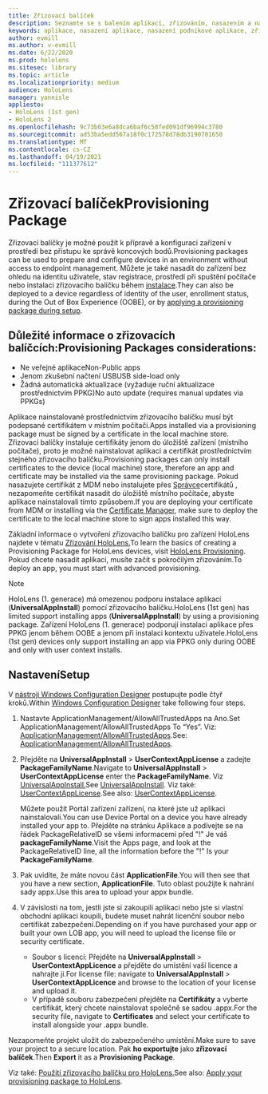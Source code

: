 ```yaml
---
title: Zřizovací balíček
description: Seznamte se s balením aplikací, zřizováním, nasazením a nasazením podnikových aplikací pro zařízení HoloLens.
keywords: aplikace, nasazení aplikace, nasazení podnikové aplikace, zřizování
author: evmill
ms.author: v-evmill
ms.date: 6/22/2020
ms.prod: hololens
ms.sitesec: library
ms.topic: article
ms.localizationpriority: medium
audience: HoloLens
manager: yannisle
appliesto:
- HoloLens (1st gen)
- HoloLens 2
ms.openlocfilehash: 9c73b03e6a8dca6baf6c58fed091df96994c3780
ms.sourcegitcommit: ad53ba5edd567a18f0c172578d78db3190701650
ms.translationtype: MT
ms.contentlocale: cs-CZ
ms.lasthandoff: 04/19/2021
ms.locfileid: "111377612"
---
```

# <a name="provisioning-package"></a><span data-ttu-id="b1b3f-104">Zřizovací balíček</span><span class="sxs-lookup"><span data-stu-id="b1b3f-104">Provisioning Package</span></span>

<span data-ttu-id="b1b3f-105">Zřizovací balíčky je možné použít k přípravě a konfiguraci zařízení v prostředí bez přístupu ke správě koncových bodů.</span><span class="sxs-lookup"><span data-stu-id="b1b3f-105">Provisioning packages can be used to prepare and configure devices in an environment without access to endpoint management.</span></span> <span data-ttu-id="b1b3f-106">Můžete je také nasadit do zařízení bez ohledu na identitu uživatele, stav registrace, prostředí při spuštění počítače nebo instalaci zřizovacího balíčku během [instalace](https://docs.microsoft.com/hololens/hololens-provisioning##apply-a-provisioning-package-to-hololens-during-setup).</span><span class="sxs-lookup"><span data-stu-id="b1b3f-106">They can also be deployed to a device regardless of identity of the user, enrollment status, during the Out of Box Experience (OOBE), or by [applying a provisioning package during setup](https://docs.microsoft.com/hololens/hololens-provisioning##apply-a-provisioning-package-to-hololens-during-setup).</span></span>

## <a name="provisioning-packages-considerations"></a><span data-ttu-id="b1b3f-107">Důležité informace o zřizovacích balíčcích:</span><span class="sxs-lookup"><span data-stu-id="b1b3f-107">Provisioning Packages considerations:</span></span>

* <span data-ttu-id="b1b3f-108">Ne veřejné aplikace</span><span class="sxs-lookup"><span data-stu-id="b1b3f-108">Non-Public apps</span></span>
* <span data-ttu-id="b1b3f-109">Jenom zkušební načtení USB</span><span class="sxs-lookup"><span data-stu-id="b1b3f-109">USB side-load only</span></span>
* <span data-ttu-id="b1b3f-110">Žádná automatická aktualizace (vyžaduje ruční aktualizace prostřednictvím PPKG)</span><span class="sxs-lookup"><span data-stu-id="b1b3f-110">No auto update (requires manual updates via PPKGs)</span></span>

<span data-ttu-id="b1b3f-111">Aplikace nainstalované prostřednictvím zřizovacího balíčku musí být podepsané certifikátem v místním počítači.</span><span class="sxs-lookup"><span data-stu-id="b1b3f-111">Apps installed via a provisioning package must be signed by a certificate in the local machine store.</span></span> <span data-ttu-id="b1b3f-112">Zřizovací balíčky instaluje certifikáty jenom do úložiště zařízení (místního počítače), proto je možné nainstalovat aplikaci a certifikát prostřednictvím stejného zřizovacího balíčku.</span><span class="sxs-lookup"><span data-stu-id="b1b3f-112">Provisioning packages can only install certificates to the device (local machine) store, therefore an app and certificate may be installed via the same provisioning package.</span></span> <span data-ttu-id="b1b3f-113">Pokud nasazujete certifikát z MDM nebo instalujete přes [Správce](certificate-manager.md)certifikátů , nezapomeňte certifikát nasadit do úložiště místního počítače, abyste aplikace nainstalovali tímto způsobem.</span><span class="sxs-lookup"><span data-stu-id="b1b3f-113">If you are deploying your certificate from MDM or installing via the [Certificate Manager](certificate-manager.md), make sure to deploy the certificate to the local machine store to sign apps installed this way.</span></span>

<span data-ttu-id="b1b3f-114">Základní informace o vytvoření zřizovacího balíčku pro zařízení HoloLens najdete v tématu [Zřizování HoloLens.](https://docs.microsoft.com/hololens/hololens-provisioning)</span><span class="sxs-lookup"><span data-stu-id="b1b3f-114">To learn the basics of creating a Provisioning Package for HoloLens devices, visit [HoloLens Provisioning](https://docs.microsoft.com/hololens/hololens-provisioning).</span></span> <span data-ttu-id="b1b3f-115">Pokud chcete nasadit aplikaci, musíte začít s pokročilým zřizováním.</span><span class="sxs-lookup"><span data-stu-id="b1b3f-115">To deploy an app, you must start with advanced provisioning.</span></span>

> [!NOTE]
> <span data-ttu-id="b1b3f-116">HoloLens (1. generace) má omezenou podporu instalace aplikací (**UniversalAppInstall**) pomocí zřizovacího balíčku.</span><span class="sxs-lookup"><span data-stu-id="b1b3f-116">HoloLens (1st gen) has limited support installing apps (**UniversalAppInstall**) by using a provisioning package.</span></span> <span data-ttu-id="b1b3f-117">Zařízení HoloLens (1. generace) podporují instalaci aplikace přes PPKG jenom během OOBE a jenom při instalaci kontextu uživatele.</span><span class="sxs-lookup"><span data-stu-id="b1b3f-117">HoloLens (1st gen) devices only support installing an app via PPKG only during OOBE and only with user context installs.</span></span>

## <a name="setup"></a><span data-ttu-id="b1b3f-118">Nastavení</span><span class="sxs-lookup"><span data-stu-id="b1b3f-118">Setup</span></span>

<span data-ttu-id="b1b3f-119">V [nástroji Windows Configuration Designer](https://www.microsoft.com/store/productId/9NBLGGH4TX22) postupujte podle čtyř kroků.</span><span class="sxs-lookup"><span data-stu-id="b1b3f-119">Within [Windows Configuration Designer](https://www.microsoft.com/store/productId/9NBLGGH4TX22) take following four steps.</span></span>

1. <span data-ttu-id="b1b3f-120">Nastavte ApplicationManagement/AllowAllTrustedApps na Ano.</span><span class="sxs-lookup"><span data-stu-id="b1b3f-120">Set ApplicationManagement/AllowAllTrustedApps To “Yes”.</span></span> <span data-ttu-id="b1b3f-121">Viz: [ApplicationManagement/AllowAllTrustedApps](https://docs.microsoft.com/windows/client-management/mdm/policy-csp-applicationmanagement#applicationmanagement-allowalltrustedapps).</span><span class="sxs-lookup"><span data-stu-id="b1b3f-121">See: [ApplicationManagement/AllowAllTrustedApps](https://docs.microsoft.com/windows/client-management/mdm/policy-csp-applicationmanagement#applicationmanagement-allowalltrustedapps).</span></span>

2. <span data-ttu-id="b1b3f-122">Přejděte na **UniversalAppInstall**  >  **UserContextAppLicense** a zadejte **PackageFamilyName**.</span><span class="sxs-lookup"><span data-stu-id="b1b3f-122">Navigate to **UniversalAppInstall** > **UserContextAppLicense** enter the **PackageFamilyName**.</span></span> <span data-ttu-id="b1b3f-123">Viz [UniversalAppInstall.](https://docs.microsoft.com/windows/configuration/wcd/wcd-universalappinstall)</span><span class="sxs-lookup"><span data-stu-id="b1b3f-123">See [UniversalAppInstall](https://docs.microsoft.com/windows/configuration/wcd/wcd-universalappinstall).</span></span> <span data-ttu-id="b1b3f-124">Viz také: [UserContextAppLicense](https://docs.microsoft.com/windows/configuration/wcd/wcd-universalappinstall#usercontextapplicense).</span><span class="sxs-lookup"><span data-stu-id="b1b3f-124">See also: [UserContextAppLicense](https://docs.microsoft.com/windows/configuration/wcd/wcd-universalappinstall#usercontextapplicense).</span></span>

   <span data-ttu-id="b1b3f-125">Můžete použít Portál zařízení zařízení, na které jste už aplikaci nainstalovali.</span><span class="sxs-lookup"><span data-stu-id="b1b3f-125">You can use Device Portal on a device you have already installed your app to.</span></span> <span data-ttu-id="b1b3f-126">Přejděte na stránku Aplikace a podívejte se na řádek PackageRelativeID se všemi informacemi před "!" Je váš **packageFamilyName**.</span><span class="sxs-lookup"><span data-stu-id="b1b3f-126">Visit the Apps page, and look at the PackageRelativeID line, all the information before the "!" Is your **PackageFamilyName**.</span></span>

3. <span data-ttu-id="b1b3f-127">Pak uvidíte, že máte novou část **ApplicationFile**.</span><span class="sxs-lookup"><span data-stu-id="b1b3f-127">You will then see that you have a new section, **ApplicationFile**.</span></span> <span data-ttu-id="b1b3f-128">Tuto oblast použijte k nahrání sady appx.</span><span class="sxs-lookup"><span data-stu-id="b1b3f-128">Use this area to upload your appx bundle.</span></span>

4. <span data-ttu-id="b1b3f-129">V závislosti na tom, jestli jste si zakoupili aplikaci nebo jste si vlastní obchodní aplikaci koupili, budete muset nahrát licenční soubor nebo certifikát zabezpečení.</span><span class="sxs-lookup"><span data-stu-id="b1b3f-129">Depending on if you have purchased your app or built your own LOB app, you will need to upload the license file or security certificate.</span></span>

    - <span data-ttu-id="b1b3f-130">Soubor s licencí: Přejděte na **UniversalAppInstall**  >  **UserContextAppLicence** a přejděte do umístění vaší licence a nahrajte ji.</span><span class="sxs-lookup"><span data-stu-id="b1b3f-130">For license file: navigate to **UniversalAppInstall** > **UserContextAppLicence** and browse to the location of your license and upload it.</span></span>
    - <span data-ttu-id="b1b3f-131">V případě souboru zabezpečení přejděte na **Certifikáty** a vyberte certifikát, který chcete nainstalovat společně se sadou .appx.</span><span class="sxs-lookup"><span data-stu-id="b1b3f-131">For the security file, navigate to **Certificates** and select your certificate to install alongside your .appx bundle.</span></span>

<span data-ttu-id="b1b3f-132">Nezapomeňte projekt uložit do zabezpečeného umístění.</span><span class="sxs-lookup"><span data-stu-id="b1b3f-132">Make sure to save your project to a secure location.</span></span> <span data-ttu-id="b1b3f-133">Pak **ho exportujte** jako **zřizovací balíček**.</span><span class="sxs-lookup"><span data-stu-id="b1b3f-133">Then **Export** it as a **Provisioning Package**.</span></span>  

<span data-ttu-id="b1b3f-134">Viz také: [Použití zřizovacího balíčku pro HoloLens.](https://docs.microsoft.com/hololens/hololens-provisioning#apply-a-provisioning-package-to-hololens-during-setup)</span><span class="sxs-lookup"><span data-stu-id="b1b3f-134">See also: [Apply your provisioning package to HoloLens](https://docs.microsoft.com/hololens/hololens-provisioning#apply-a-provisioning-package-to-hololens-during-setup).</span></span>

